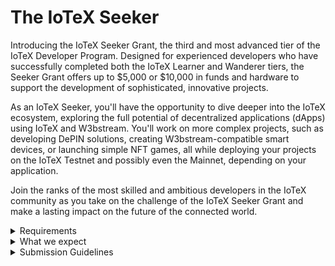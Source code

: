 # The IoTeX Seeker

Introducing the IoTeX Seeker Grant, the third and most advanced tier of the IoTeX Developer Program. Designed for experienced developers who have successfully completed both the IoTeX Learner and Wanderer tiers, the Seeker Grant offers up to $5,000 or $10,000 in funds and hardware to support the development of sophisticated, innovative projects.

As an IoTeX Seeker, you'll have the opportunity to dive deeper into the IoTeX ecosystem, exploring the full potential of decentralized applications (dApps) using IoTeX and W3bstream. You'll work on more complex projects, such as developing DePIN solutions, creating W3bstream-compatible smart devices, or launching simple NFT games, all while deploying your projects on the IoTeX Testnet and possibly even the Mainnet, depending on your application.

Join the ranks of the most skilled and ambitious developers in the IoTeX community as you take on the challenge of the IoTeX Seeker Grant and make a lasting impact on the future of the connected world.

<details>

<summary>Requirements</summary>

* Successful completion of IoTeX Learner and Wanderer tiers: To qualify for the IoTeX Seeker Grant, developers must have successfully completed the previous two grant tiers, demonstrating their skills and commitment to the IoTeX ecosystem.
* Proven expertise and experience: Showcase your expertise in your chosen field by providing links to past projects, GitHub repositories, and other relevant work that demonstrates your advanced skills and experience.

</details>

<details>

<summary>What we expect</summary>

* Develop sophisticated projects: As a Seeker, we expect you to work on more complex projects that explore the full potential of IoTeX and W3bstream, demonstrating a deeper understanding of the technology and its applications.
* Deployment on Testnet and possibly Mainnet: Depending on the scope and nature of your project, you may be required to deploy your dApp on the IoTeX Testnet and potentially the Mainnet, ensuring a seamless integration with the IoTeX ecosystem.
* Continued community contribution: Share your knowledge and experiences with the IoTeX Developer Community by creating tutorials, guides, or project abstracts in the Developer Hub, fostering a collaborative learning environment.

</details>

<details>

<summary>Submission Guidelines</summary>

* Comprehensive project proposal: Your submission should include a detailed project proposal outlining the objectives, scope, and technical requirements of your project. Describe how your project will utilize IoTeX and W3bstream, as well as any hardware components if applicable.
* Timeline and milestones: Provide a clear timeline with specific milestones for your project, demonstrating a well-planned and organized approach to development.
* Showcase innovation: Your submission should highlight the innovative aspects of your project, setting it apart from other projects in the IoTeX ecosystem. This could involve unique use cases, novel applications of existing technology, or creative solutions to real-world problems.
* Testnet deployment: Include a plan for deploying your project on the IoTeX Testnet, detailing any necessary steps or considerations for ensuring a successful deployment. If applicable, describe the potential for Mainnet deployment as well.

#### For a category specific example visit the [_**Grant Verticals**_](../grant-verticals/) page or the [DePIN Submission Ideas](../halo-grants-program/depin-submission-ideas.md) section.&#x20;

</details>
